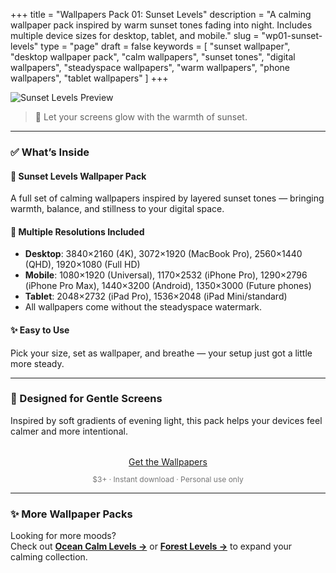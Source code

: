 +++
title = "Wallpapers Pack 01: Sunset Levels"
description = "A calming wallpaper pack inspired by warm sunset tones fading into night. Includes multiple device sizes for desktop, tablet, and mobile."
slug = "wp01-sunset-levels"
type = "page"
draft = false
keywords = [
  "sunset wallpaper", "desktop wallpaper pack", "calm wallpapers",
  "sunset tones", "digital wallpapers", "steadyspace wallpapers",
  "warm wallpapers", "phone wallpapers", "tablet wallpapers"
]
+++

![Sunset Levels Preview](/images/wp01-sunset-levels/sunsetcover.png)

> 🌅 Let your screens glow with the warmth of sunset.  

---

### ✅ What’s Inside

#### 🎨 Sunset Levels Wallpaper Pack  
A full set of calming wallpapers inspired by layered sunset tones — bringing warmth, balance, and stillness to your digital space.  

#### 📂 Multiple Resolutions Included  
- **Desktop**: 3840×2160 (4K), 3072×1920 (MacBook Pro), 2560×1440 (QHD), 1920×1080 (Full HD)  
- **Mobile**: 1080×1920 (Universal), 1170×2532 (iPhone Pro), 1290×2796 (iPhone Pro Max), 1440×3200 (Android), 1350×3000 (Future phones)  
- **Tablet**: 2048×2732 (iPad Pro), 1536×2048 (iPad Mini/standard)
- All wallpapers come without the steadyspace watermark.  

#### ✨ Easy to Use  
Pick your size, set as wallpaper, and breathe — your setup just got a little more steady.  

---

### 🌱 Designed for Gentle Screens  
Inspired by soft gradients of evening light, this pack helps your devices feel calmer and more intentional.  

<div style="text-align: center; margin-top: 2rem;">
  <a class="gumroad-button" href="https://steadyspace.gumroad.com/l/wp01_sunset_levels">Get the Wallpapers</a>
  <p style="font-size: 0.75rem; color: #777;">$3+ · Instant download · Personal use only</p>
</div>

---

### ✨ More Wallpaper Packs  
Looking for more moods?  
Check out [**Ocean Calm Levels →**](/wp04-ocean-calm-levels) or [**Forest Levels →**](/wp05-forest-levels) to expand your calming collection.  
